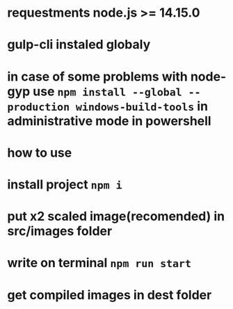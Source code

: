 # requestments node.js >= 14.15.0
# gulp-cli instaled globaly
# in case of some problems with node-gyp use `npm install --global --production windows-build-tools` in administrative mode in powershell
#
#
# how to use
# install project `npm i`
# put x2 scaled image(recomended) in src/images folder
# write on terminal `npm run start`
# get compiled images in dest folder
